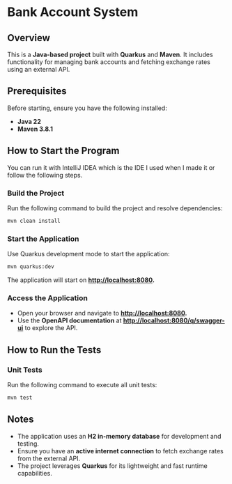 # Bank Account System

## Overview
This is a **Java-based project** built with **Quarkus** and **Maven**. It includes functionality for managing bank accounts and fetching exchange rates using an external API.

## Prerequisites
Before starting, ensure you have the following installed:
- **Java 22**
- **Maven 3.8.1**

## How to Start the Program
You can run it with IntelliJ IDEA which is the IDE I used when I made it or follow the following steps.

### Build the Project
Run the following command to build the project and resolve dependencies:

```sh
mvn clean install
```

### Start the Application
Use Quarkus development mode to start the application:

```sh
mvn quarkus:dev
```

The application will start on **[http://localhost:8080](http://localhost:8080).**

### Access the Application
- Open your browser and navigate to **[http://localhost:8080](http://localhost:8080).**
- Use the **OpenAPI documentation** at **[http://localhost:8080/q/swagger-ui](http://localhost:8080/q/swagger-ui)** to explore the API.

## How to Run the Tests

### Unit Tests
Run the following command to execute all unit tests:

```sh
mvn test
```

## Notes
- The application uses an **H2 in-memory database** for development and testing.
- Ensure you have an **active internet connection** to fetch exchange rates from the external API.
- The project leverages **Quarkus** for its lightweight and fast runtime capabilities.
